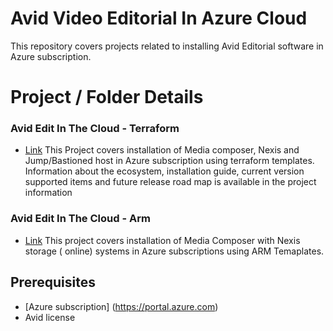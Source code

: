 # Avid Video Editorial In Azure Cloud
 
This repository covers projects related to installing Avid Editorial software in Azure subscription. 
 
# Project  / Folder Details 
 
### Avid Edit In The Cloud - Terraform 
- [Link](https://github.com/avid-technology/VideoEditorialInTheCloud/tree/master/Avid_Edit_In_The_Cloud_Terraform) 
This Project covers installation of Media composer, Nexis and  Jump/Bastioned host in Azure subscription using terraform templates. 
Information about the ecosystem, installation guide, current version supported items and future release road map is available in the project information
 

### Avid Edit In The Cloud - Arm 
- [Link](https://github.com/avid-technology/VideoEditorialInTheCloud/tree/master/Avid_Edit_In_The_Cloud_Arm) 
This project covers installation of Media Composer with Nexis storage ( online) systems in Azure subscriptions using ARM Temaplates. 
 
 
## Prerequisites  
- [Azure subscription] (https://portal.azure.com)
- Avid license
